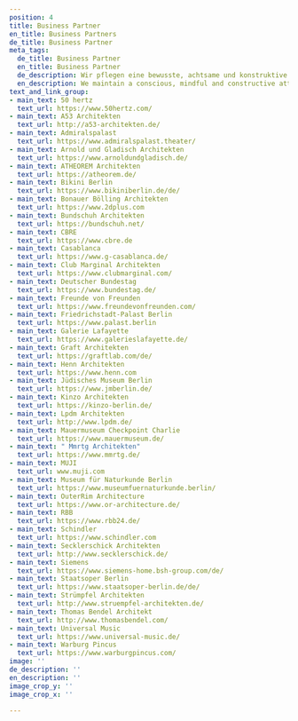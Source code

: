 ```yaml
---
position: 4
title: Business Partner
en_title: Business Partners
de_title: Business Partner
meta_tags:
  de_title: Business Partner
  en_title: Business Partner
  de_description: Wir pflegen eine bewusste, achtsame und konstruktive Haltung
  en_description: We maintain a conscious, mindful and constructive attitude
text_and_link_group:
- main_text: 50 hertz
  text_url: https://www.50hertz.com/
- main_text: A53 Architekten
  text_url: http://a53-architekten.de/
- main_text: Admiralspalast
  text_url: https://www.admiralspalast.theater/
- main_text: Arnold und Gladisch Architekten
  text_url: https://www.arnoldundgladisch.de/
- main_text: ATHEOREM Architekten
  text_url: https://atheorem.de/
- main_text: Bikini Berlin
  text_url: https://www.bikiniberlin.de/de/
- main_text: Bonauer Bölling Architekten
  text_url: https://www.2dplus.com
- main_text: Bundschuh Architekten
  text_url: https://bundschuh.net/
- main_text: CBRE
  text_url: https://www.cbre.de
- main_text: Casablanca
  text_url: https://www.g-casablanca.de/
- main_text: Club Marginal Architekten
  text_url: https://www.clubmarginal.com/
- main_text: Deutscher Bundestag
  text_url: https://www.bundestag.de/
- main_text: Freunde von Freunden
  text_url: https://www.freundevonfreunden.com/
- main_text: Friedrichstadt-Palast Berlin
  text_url: https://www.palast.berlin
- main_text: Galerie Lafayette
  text_url: https://www.galerieslafayette.de/
- main_text: Graft Architekten
  text_url: https://graftlab.com/de/
- main_text: Henn Architekten
  text_url: https://www.henn.com
- main_text: Jüdisches Museum Berlin
  text_url: https://www.jmberlin.de/
- main_text: Kinzo Architekten
  text_url: https://kinzo-berlin.de/
- main_text: Lpdm Architekten
  text_url: http://www.lpdm.de/
- main_text: Mauermuseum Checkpoint Charlie
  text_url: https://www.mauermuseum.de/
- main_text: " Mmrtg Architekten"
  text_url: https://www.mmrtg.de/
- main_text: MUJI
  text_url: www.muji.com
- main_text: Museum für Naturkunde Berlin
  text_url: https://www.museumfuernaturkunde.berlin/
- main_text: OuterRim Architecture
  text_url: https://www.or-architecture.de/
- main_text: RBB
  text_url: https://www.rbb24.de/
- main_text: Schindler
  text_url: https://www.schindler.com
- main_text: Secklerschick Architekten
  text_url: http://www.secklerschick.de/
- main_text: Siemens
  text_url: https://www.siemens-home.bsh-group.com/de/
- main_text: Staatsoper Berlin
  text_url: https://www.staatsoper-berlin.de/de/
- main_text: Strümpfel Architekten
  text_url: http://www.struempfel-architekten.de/
- main_text: Thomas Bendel Architekt
  text_url: http://www.thomasbendel.com/
- main_text: Universal Music
  text_url: https://www.universal-music.de/
- main_text: Warburg Pincus
  text_url: https://www.warburgpincus.com/
image: ''
de_description: ''
en_description: ''
image_crop_y: ''
image_crop_x: ''

---
```

